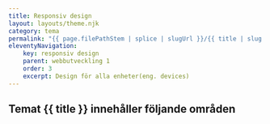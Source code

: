 ```yaml
---
title: Responsiv design
layout: layouts/theme.njk
category: tema
permalink: "{{ page.filePathStem | splice | slugUrl }}/{{ title | slug }}.html"
eleventyNavigation:
    key: responsiv design
    parent: webbutveckling 1
    order: 3
    excerpt: Design för alla enheter(eng. devices)
---
```

## Temat {{ title }} innehåller följande områden
